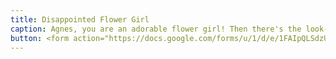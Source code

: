 ```yaml
---
title: Disappointed Flower Girl
caption: Agnes, you are an adorable flower girl! Then there's the look- "But I wanted to carry the rings......"
button: <form action="https://docs.google.com/forms/u/1/d/e/1FAIpQLSdzUJXlkfiStgM9wHsdLnmQo1ncyQ-LC36fCKde7XZ6-dlDCw/formResponse" method="post"><div class="form-element"></div><span>Votes</span><input type="text" name="entry.1630890755" required placeholder="$"></br><button type="submit" name="button">Cast Votes</button></form>
---
```

